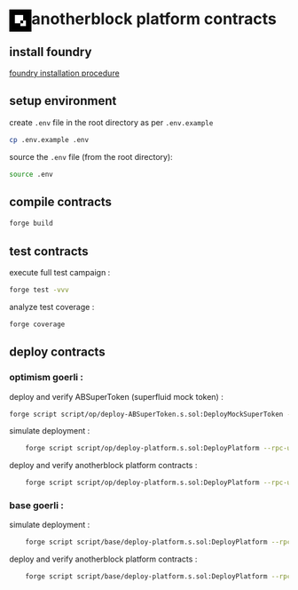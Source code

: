 # <img src="ab-logo.png" alt="anotherblock" height="40px" align="left"> anotherblock platform contracts

## install foundry

[foundry installation procedure](https://book.getfoundry.sh/getting-started/installation)

## setup environment

create `.env` file in the root directory as per `.env.example`

```sh
cp .env.example .env
```

source the `.env` file (from the root directory):

```sh
source .env
```

## compile contracts

```sh
forge build
```

## test contracts

execute full test campaign :

```sh
forge test -vvv
```

analyze test coverage :

```sh
forge coverage
```

## deploy contracts

### optimism goerli :

deploy and verify ABSuperToken (superfluid mock token) :

```sh
forge script script/op/deploy-ABSuperToken.s.sol:DeployMockSuperToken --rpc-url optimism-goerli --broadcast --verify --etherscan-api-key ${OPTIMISM_ETHERSCAN_API_KEY}
```

simulate deployment :

```sh
    forge script script/op/deploy-platform.s.sol:DeployPlatform --rpc-url optimism-goerli
```

deploy and verify anotherblock platform contracts :

```sh
    forge script script/op/deploy-platform.s.sol:DeployPlatform --rpc-url optimism-goerli --broadcast --verify --etherscan-api-key ${OPTIMISM_ETHERSCAN_API_KEY}
```

### base goerli :

simulate deployment :

```sh
    forge script script/base/deploy-platform.s.sol:DeployPlatform --rpc-url base-goerli
```

deploy and verify anotherblock platform contracts :

```sh
    forge script script/base/deploy-platform.s.sol:DeployPlatform --rpc-url base-goerli --broadcast --verify
```
